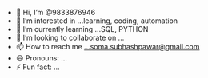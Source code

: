 - 👋 Hi, I’m @9833876946
- 👀 I’m interested in ...learning, coding, automation
- 🌱 I’m currently learning ...SQL, PYTHON
- 💞️ I’m looking to collaborate on ...
- 📫 How to reach me ...soma.subhashpawar@gmail.com
- 😄 Pronouns: ...
- ⚡ Fun fact: ...

<!---
9833876946/9833876946 is a ✨ special ✨ repository because its `README.md` (this file) appears on your GitHub profile.
You can click the Preview link to take a look at your changes.
--->
